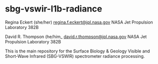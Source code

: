 # sbg-vswir-l1b-radiance
Regina Eckert (she/her)
regina.f.eckert@jpl.nasa.gov
NASA Jet Propulsion Laboratory 382B

David R. Thompson (he/him_
david.r.thompson@jpl.nasa.gov
NASA Jet Propulsion Laboratory 382B

This is the main repository for the Surface Biology & Geology Visible and Short-Wave Infrared (SBG-VSWIR) spectrometer radiance processing.
